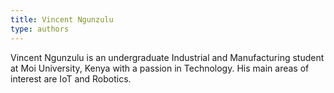 ```yaml
---
title: Vincent Ngunzulu
type: authors
---
```

Vincent Ngunzulu is an undergraduate Industrial and Manufacturing student at Moi University, Kenya with a passion in Technology. His main areas of interest are IoT and Robotics.
